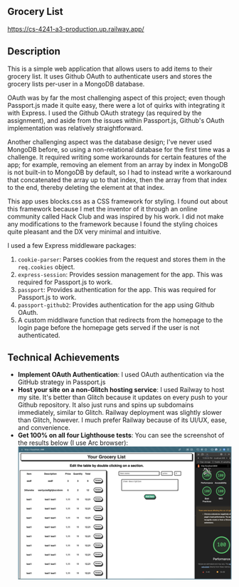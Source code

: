 ## Grocery List

https://cs-4241-a3-production.up.railway.app/

## Description

This is a simple web application that allows users to add items to their grocery list. It uses Github OAuth to authenticate users and stores the grocery lists per-user in a MongoDB database.

OAuth was by far the most challenging aspect of this project; even though Passport.js made it quite easy, there were a lot of quirks with integrating it with Express. I used the Github OAuth strategy (as required by the assignment), and aside from the issues within Passport.js, Github's OAuth implementation was relatively straightforward.

Another challenging aspect was the database design; I've never used MongoDB before, so using a non-relational database for the first time was a challenge. It required writing some workarounds for certain features of the app; for example, removing an element from an array by index in MongoDB is not built-in to MongoDB by default, so I had to instead write a workaround that concatenated the array up to that index, then the array from that index to the end, thereby deleting the element at that index.

This app uses blocks.css as a CSS framework for styling. I found out about this framework because I met the inventor of it through an online community called Hack Club and was inspired by his work. I did not make any modifications to the framework because I found the styling choices quite pleasant and the DX very minimal and intuitive.

I used a few Express middleware packages:
1. `cookie-parser`: Parses cookies from the request and stores them in the `req.cookies` object.
2. `express-session`: Provides session management for the app. This was required for Passport.js to work.
3. `passport`: Provides authentication for the app. This was required for Passport.js to work.
4. `passport-github2`: Provides authentication for the app using Github OAuth.
5. A custom middlware function that redirects from the homepage to the login page before the homepage gets served if the user is not authenticated.

## Technical Achievements
- **Implement OAuth Authentication**: I used OAuth authentication via the GitHub strategy in Passport.js
- **Host your site on a non-Glitch hosting service**: I used Railway to host my site. It's better than Glitch because it updates on every push to your Github repository. It also just runs and spins up subdomains immediately, similar to Glitch. Railway deployment was slightly slower than Glitch, however. I much prefer Railway because of its UI/UX, ease, and convenience.
- **Get 100% on all four Lighthouse tests**: You can see the screenshot of the results below (I use Arc browser):
![Lighthouse test scores: 100 Performance, 100 Accessibility, 100 Best Practices, 100 SEO](image.png)